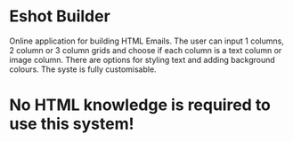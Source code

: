 # Eshot Builder
Online application for building HTML Emails.
The user can input 1 columns, 2 column or 3 column grids and choose if each column is a text column or image column.
There are options for styling text and adding background colours. The syste is fully customisable.
# No HTML knowledge is required to use this system!
